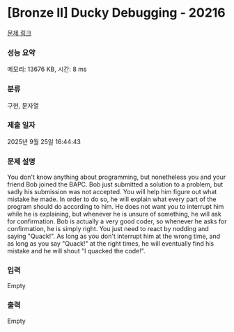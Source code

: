 # [Bronze II] Ducky Debugging - 20216 

[문제 링크](https://www.acmicpc.net/problem/20216) 

### 성능 요약

메모리: 13676 KB, 시간: 8 ms

### 분류

구현, 문자열

### 제출 일자

2025년 9월 25일 16:44:43

### 문제 설명

<p>You don't know anything about programming, but nonetheless you and your friend Bob joined the BAPC. Bob just submitted a solution to a problem, but sadly his submission was not accepted. You will help him figure out what mistake he made. In order to do so, he will explain what every part of the program should do according to him. He does not want you to interrupt him while he is explaining, but whenever he is unsure of something, he will ask for confirmation. Bob is actually a very good coder, so whenever he asks for confirmation, he is simply right. You just need to react by nodding and saying "Quack!". As long as you don't interrupt him at the wrong time, and as long as you say "Quack!" at the right times, he will eventually find his mistake and he will shout "I quacked the code!".</p>

### 입력 

 Empty

### 출력 

 Empty


